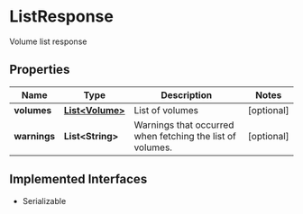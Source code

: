 

# ListResponse

Volume list response

## Properties

| Name | Type | Description | Notes |
|------------ | ------------- | ------------- | -------------|
|**volumes** | [**List&lt;Volume&gt;**](Volume.md) | List of volumes |  [optional] |
|**warnings** | **List&lt;String&gt;** | Warnings that occurred when fetching the list of volumes. |  [optional] |


## Implemented Interfaces

* Serializable


